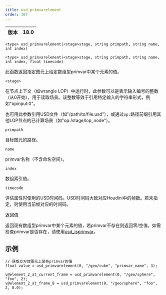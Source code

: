 ```yaml
---
title: usd_primvarelement
order: 107
---
```

| 版本 | 18.0 |
| --- | --- |

`<type> usd_primvarelement(<stage>stage, string primpath, string name, int index)`

`<type> usd_primvarelement(<stage>stage, string primpath, string name, int index, float timecode)`

此函数返回指定图元上给定数组型primvar中某个元素的值。

`<stage>`

在节点上下文（如wrangle LOP）中运行时，此参数可以是表示输入编号的整数（从0开始），用于读取场景。该整数等效于引用特定输入的字符串形式，例如"opinput:0"。

也可用此参数引用USD文件（如"/path/to/file.usd"），或通过`op:`路径前缀引用其他LOP节点的已计算场景（如"op:/stage/lop_node"）。

`primpath`

目标图元的路径。

`name`

primvar名称（不含命名空间）。

`index`

数组索引值。

`timecode`

评估属性时使用的USD时间码。USD时间码大致对应Houdini中的帧数。若未指定，则使用当前帧对应的时间码。

返回值

返回现有数组型primvar中某个元素的值，若primvar不存在则返回零/空值。如需检查primvar是否存在，请使用[usd_isprimvar](/zh-cn/houdini-vex/usd/usd_isprimvar "检查图元是否具有指定名称的primvar")。

## 示例

```vex
// 获取立方体图元上某些primvar的值
float value = usd_primvarelement(0, "/geo/cube", "primvar_name", 3);

v@element_2_at_current_frame = usd_primvarelement(0, "/geo/sphere", "foo", 2);
v@element_2_at_frame_8 = usd_primvarelement(0, "/geo/sphere", "foo", 2, 8.0);

```
